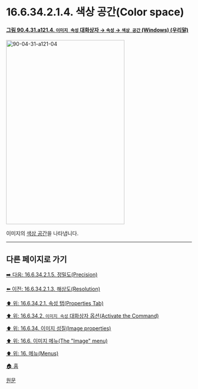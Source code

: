 # 16.6.34.2.1.4. 색상 공간(Color space)

<a id="90-04-31-a121-04"></a>

#### [그림 90.4.31.a121.4. `이미지 속성` 대화상자 → `속성` → `색상 공간` (Windows) (우리말)](./90-04-0031-image_properties.md#90-04-31-a121-04)
<img width="321" height="500" alt="90-04-31-a121-04" src="https://github.com/user-attachments/assets/f92c9af0-e6a0-4705-8bb0-bfcfb109ec44" />

이미지의 [색상 공간](./19-glossaryx-color_model.md)을 나타냅니다.

***

## 다른 페이지로 가기

[➡️ 다음: 16.6.34.2.1.5. 정밀도(Precision)](./16-06-34-02-01-05-precision.md)

[⬅️ 이전: 16.6.34.2.1.3. 해상도(Resolution)](./16-06-34-02-01-03-resolution.md)

[⬆️ 위: 16.6.34.2.1. 속성 탭(Properties Tab)](./16-06-34-02-01-00-properties_tab.md)

[⬆️ 위: 16.6.34.2. `이미지 속성` 대화상자 옵션(Activate the Command)](./16-06-34-02-00-options.md)

[⬆️ 위: 16.6.34. 이미지 성질(Image properties)](./16-06-34-00-image-properties.md)

[⬆️ 위: 16.6. 이미지 메뉴(The "Image" menu)](./16-06-00-the-image-menu.md)

[⬆️ 위: 16. 메뉴(Menus)](./16-00-menus.md)

[🏠 홈](./00-home.md)

[원문](https://docs.gimp.org/2.10/ko/gimp-image-properties.html#idm28235)